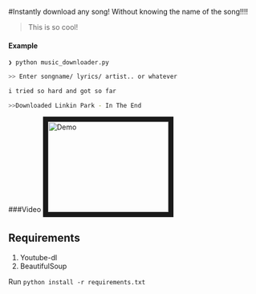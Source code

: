
#Instantly download any song! 
Without knowing the name of the song!!!!
> This is so cool!

#### Example



```❯ python music_downloader.py```


```zsh
>> Enter songname/ lyrics/ artist.. or whatever

i tried so hard and got so far 

>>Downloaded Linkin Park - In The End
```

###Video
<a href="http://www.youtube.com/watch?feature=player_embedded&v=aYOLU36iy1s
" target="_blank"><img src="http://img.youtube.com/vi/aYOLU36iy1s/0.jpg" 
alt="Demo" width="240" height="180" border="10" /></a>


## Requirements
1. Youtube-dl
2. BeautifulSoup

Run `python install -r requirements.txt` 
 

